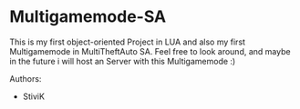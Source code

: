 Multigamemode-SA
================

This is my first object-oriented Project in LUA and also my first Multigamemode in MultiTheftAuto SA.
Feel free to look around, and maybe in the future i will host an Server with this Multigamemode :) 

Authors:
- StiviK

